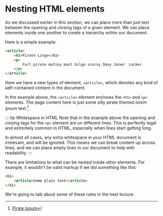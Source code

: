 # Nesting HTML elements

As we discussed earlier in this section, we can place more than just text between the opening and closing tags of a given element. We can place elements inside one another to create a hierarchy within our document.

Here is a simple example:

```html
<article>
    <h1>Pirate Lingo</h1>
    <p>
        Furl pirate mutiny mast bilge scurvy Davy Jones' Locker.
    </p>
</article>
```

Here we have a new types of element, `<article>`, which denotes any kind of self-contained content in the document.

In the example above, the `<article>` element encloses the `<h1>` and `<p>` elements. The page content here is just some silly pirate themed *lorem ipsum* text.[^lorem]

::: tip Whitespace in HTML
Note that in the example above the opening and closing tags for the `<p>` element are on different lines. This is perfectly legal and extremely common in HTML, especially when lines start getting long.

In almost all cases, any extra whitespace in your HTML document is irrelevant, and will be ignored. This means we can break content up across lines, and we can place empty lines in our document to help with readability.
:::

There are limitations to what can be nested inside other elements. For example, it wouldn't be valid markup if we did something like this:

```html
<h1>
    <article>Some plain text</article>
</h1>
```

We're going to talk about some of these rules in the next lecture.

[^lorem]: [Pirate Ispum](https://pirateipsum.me/)
